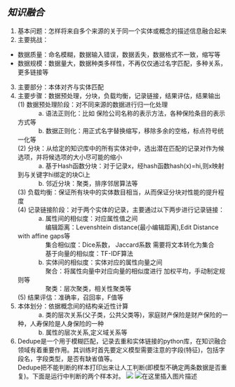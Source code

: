 
                       

## ***知识融合***

1.	基本问题：怎样将来自多个来源的关于同一个实体或概念的描述信息融合起来
2.	主要挑战：  
  -  数据质量：命名模糊，数据输入错误，数据丢失，数据格式不一致，缩写等  
  -  数据规模：数据量大，数据种类多样性，不再仅仅通过名字匹配，多种关系，更多链接等
3.	主要部分：本体对齐与实体匹配
4.	主要步骤：数据预处理，分块，负载均衡，记录链接，结果评估，结果输出	  
  (1)	数据预处理阶段：对不同来源的数据进行归一化处理  
&nbsp;&nbsp;&nbsp;&nbsp;&nbsp;&nbsp;&nbsp;&nbsp;&nbsp;&nbsp;&nbsp;&nbsp;a.  语法正则化：比如 保险公司名称的表示方法，各种保险条目的表示方式等  
&nbsp;&nbsp;&nbsp;&nbsp;&nbsp;&nbsp;&nbsp;&nbsp;&nbsp;&nbsp;&nbsp;&nbsp;b.  数据正则化：用正式名字替换缩写，移除多余的空格，标点符号统一化等  
(2)	分块：从给定的知识库中的所有实体对中，选出潜在匹配的记录对作为候选项，并将候选项的大小尽可能的缩小  
&nbsp;&nbsp;&nbsp;&nbsp;&nbsp;&nbsp;&nbsp;&nbsp;&nbsp;&nbsp;&nbsp;&nbsp;a.  基于Hash函数分块：对于记录x，经hash函数hash(x)=hi,则x映射到与关键字hi绑定的块Ci上  
&nbsp;&nbsp;&nbsp;&nbsp;&nbsp;&nbsp;&nbsp;&nbsp;&nbsp;&nbsp;&nbsp;&nbsp;b.  邻近分块：聚类，排序邻居算法等  
(3)	负载均衡：保证所有块中的实体数目相当，从而保证分块对性能的提升程度  
(4)	记录链接阶段：对于两个实体的记录，主要通过以下两步进行记录链接：  
&nbsp;&nbsp;&nbsp;&nbsp;&nbsp;&nbsp;&nbsp;&nbsp;&nbsp;&nbsp;&nbsp;&nbsp;a.  属性间的相似度：对应属性值之间  
&nbsp;&nbsp;&nbsp;&nbsp;&nbsp;&nbsp;&nbsp;&nbsp;&nbsp;&nbsp;&nbsp;&nbsp;&nbsp;&nbsp;&nbsp;&nbsp;编辑距离：Levenshtein distance(最小编辑距离),Edit Distance with affine gaps等  
&nbsp;&nbsp;&nbsp;&nbsp;&nbsp;&nbsp;&nbsp;&nbsp;&nbsp;&nbsp;&nbsp;&nbsp;&nbsp;&nbsp;&nbsp;&nbsp;集合相似度：Dice系数， Jaccard系数	需要将文本转化为集合  
&nbsp;&nbsp;&nbsp;&nbsp;&nbsp;&nbsp;&nbsp;&nbsp;&nbsp;&nbsp;&nbsp;&nbsp;&nbsp;&nbsp;&nbsp;&nbsp;基于向量的相似度：TF-IDF算法  
&nbsp;&nbsp;&nbsp;&nbsp;&nbsp;&nbsp;&nbsp;&nbsp;&nbsp;&nbsp;&nbsp;&nbsp;b.  实体间的相似度：实体对应的属性向量之间  
&nbsp;&nbsp;&nbsp;&nbsp;&nbsp;&nbsp;&nbsp;&nbsp;&nbsp;&nbsp;&nbsp;&nbsp;&nbsp;&nbsp;&nbsp;&nbsp;聚合：将属性向量中对应向量的相似度进行 加权平均，手动制定规则等  
&nbsp;&nbsp;&nbsp;&nbsp;&nbsp;&nbsp;&nbsp;&nbsp;&nbsp;&nbsp;&nbsp;&nbsp;&nbsp;&nbsp;&nbsp;&nbsp;聚类：层次聚类，相关性聚类等  
(5)	结果评估：准确率，召回率，F值等
5.	本体划分：依据概念间的结构亲近性计算  
&nbsp;&nbsp;&nbsp;&nbsp;&nbsp;&nbsp;&nbsp;&nbsp;&nbsp;&nbsp;&nbsp;&nbsp;a.  类的层次关系(父子类，公共父类等)，家庭财产保险是财产保险的一种，人寿保险是人身保险的一种  
&nbsp;&nbsp;&nbsp;&nbsp;&nbsp;&nbsp;&nbsp;&nbsp;&nbsp;&nbsp;&nbsp;&nbsp;b.  属性的层次关系,定义域关系等
6.	Dedupe是一个用于模糊匹配，记录去重和实体链接的python库，在知识融合领域有着重要作用。其训练时首先要定义模型需要注意的字段(特征)，包括字段名，字段类型，是否有缺省值等。  
Dedupe把不能判断的样本打印出来让人工判断(即模型不确定两条数据是否重复)。下面是运行中判断的两个样本对。
![](https://img-blog.csdnimg.cn/20191116093134141.png?x-oss-process=image/watermark,type_ZmFuZ3poZW5naGVpdGk,shadow_10,text_aHR0cHM6Ly9ibG9nLmNzZG4ubmV0L2hkamlndWFuZ3hp,size_16,color_FFFFFF,t_70)
![在这里插入图片描述](https://img-blog.csdnimg.cn/20191116093222832.png?x-oss-process=image/watermark,type_ZmFuZ3poZW5naGVpdGk,shadow_10,text_aHR0cHM6Ly9ibG9nLmNzZG4ubmV0L2hkamlndWFuZ3hp,size_16,color_FFFFFF,t_70)
 
 

